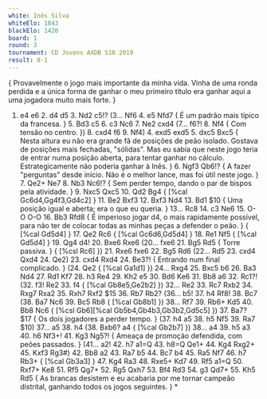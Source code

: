 ```yaml
---
white: Inês Silva
whiteElo: 1843
blackElo: 1420
board: 1
round: 3
tournament: CD Jovens AXDB S18 2019
result: 0-1
---
```


{ Provavelmente o jogo mais importante da minha vida. Vinha de uma ronda perdida e a única forma de ganhar o meu primeiro título era ganhar aqui a uma jogadora muito mais forte. }
1. e4 e6 2. d4 d5 3. Nd2 c5!? (3... Nf6 4. e5 Nfd7 { É um padrão mais típico da francesa. } 5. Bd3 c5 6. c3 Nc6 7. Ne2 cxd4 (7... f6?! 8. Nf4 { Com tensão no centro. }) 8. cxd4 f6 9. Nf4) 4. exd5 exd5 5. dxc5 Bxc5 { Nesta altura eu não era grande fã de posições de peão isolado. Gostava de posições mais fechadas, "sólidas". Mas eu sabia que neste jogo teria de entrar numa posição aberta, para tentar ganhar no cálculo. Estrategicamente não poderia ganhar à Inês. } 6. Ngf3 Qb6!? { A fazer "perguntas" desde início. Não é o melhor lance, mas foi útil neste jogo. } 7. Qe2+ Ne7 8. Nb3 Nc6!? { Sem perder tempo, dando o par de bispos pela atividade. } 9. Nxc5 Qxc5 10. Qd2 Bg4 { [%cal Gc6d4,Gg4f3,Gd4c2] } 11. Be2 Bxf3 12. Bxf3 Nd4 13. Bd1 $10 { Uma posição igual e aberta; era o que eu queria. } 13... Rc8 14. c3 Ne6 15. O-O O-O 16. Bb3 Rfd8 { É imperioso jogar d4, o mais rapidamente possível, para não ter de colocar todas as minhas peças a defender o peão. } { [%cal Gd5d4] } 17. Qe2 Rc6 { [%cal Gc6d6,Gd5d4] } 18. Re1 Nf5 { [%cal Gd5d4] } 19. Qg4 d4! 20. Bxe6 Rxe6 (20... fxe6 21. Bg5 Rd5 { Torre passiva. } { [%csl Rc6] }) 21. Rxe6 fxe6 22. Bg5 Rd6 (22... Rd5 23. cxd4 Qxd4 24. Qe2) 23. cxd4 Rxd4 24. Be3?! { Entrando num final complicado. } (24. Qe2 { [%cal Ga1d1] }) 24... Rxg4 25. Bxc5 b6 26. Ba3 Nd4 27. Rd1 Kf7 28. h3 Re4 29. Kh2 e5 30. Bd6 Ke6 31. Bb8 a6 32. Rc1?! (32. f3! Re2 33. f4 { [%cal Gb8e5,Ge2b2] }) 32... Re2 33. Rc7 Rxb2 34. Rxg7 Rxa2 35. Rxh7 Rxf2 $15 36. Rb7 Rb2? (36... b5! 37. h4 Rf8! 38. Bc7 (38. Ba7 Nc6 39. Bc5 Rb8 { [%cal Gb8b1] }) 38... Rf7 39. Rb6+ Kd5 40. Bb8 Nc6 { [%csl Gb6][%cal Gb5b4,Gb4b3,Gb3b2,Gd5c5] }) 37. Ba7? $17 { Os dois jogadores a perder tempo. } (37. h4 a5 38. h5 Nf5 39. Ra7 $10) 37... a5 38. h4 (38. Bxb6? a4 { [%cal Gb2b7] }) 38... a4 39. h5 a3 40. h6 Nf3+! 41. Kg3 Ng5?! { Ameaça de promoção defendida, com peões passados. } (41... a2! 42. h7 a1=Q 43. h8=Q Qe1+ 44. Kg4 Rxg2+ 45. Kxf3 Rg3#) 42. Bb8 a2 43. Ra7 b5 44. Bc7 b4 45. Ra5 Nf7 46. h7 Rb3+ { [%cal Gb3a3] } 47. Kg4 Ra3 48. Rxe5+ Kd7 49. Rf5 a1=Q 50. Rxf7+ Ke8 51. Rf5 Qg7+ 52. Rg5 Qxh7 53. Bf4 Rd3 54. g3 Qd7+ 55. Kh5 Rd5 { As brancas desistem e eu acabaria por me tornar campeão distrital, ganhando todos os jogos seguintes. } *
